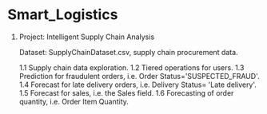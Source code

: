 # Smart_Logistics

1. Project: Intelligent Supply Chain Analysis

    Dataset: SupplyChainDataset.csv, supply chain procurement data.

    1.1 Supply chain data exploration.
    1.2 Tiered operations for users.
    1.3 Prediction for fraudulent orders, i.e. Order Status='SUSPECTED_FRAUD'.
    1.4 Forecast for late delivery orders, i.e. Delivery Status= 'Late delivery'.
    1.5 Forecast for sales, i.e. the Sales field.
    1.6 Forecasting of order quantity, i.e. Order Item Quantity.
